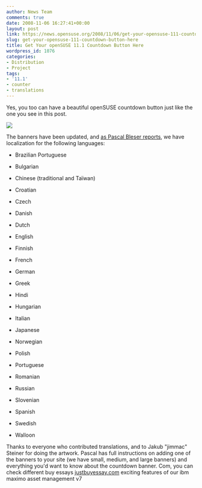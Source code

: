 ```yaml
---
author: News Team
comments: true
date: 2008-11-06 16:27:41+00:00
layout: post
link: https://news.opensuse.org/2008/11/06/get-your-opensuse-111-countdown-button-here/
slug: get-your-opensuse-111-countdown-button-here
title: Get Your openSUSE 11.1 Countdown Button Here
wordpress_id: 1076
categories:
- Distribution
- Project
tags:
- '11.1'
- counter
- translations
---
```


Yes, you too can have a beautiful openSUSE countdown button just like the one you see in this post.

[![](//counter.opensuse.org/11.1/medium)](//en.opensuse.org/OpenSUSE_11.1)

The banners have been updated, and [as Pascal Bleser reports](//dev-loki.blogspot.com/2008/11/opensuse-111-countdown.html), we have localization for the following languages:



	
  * Brazilian Portuguese

	
  * Bulgarian

	
  * Chinese (traditional and Taïwan)

	
  * Croatian

	
  * Czech

	
  * Danish

	
  * Dutch

	
  * English

	
  * Finnish

	
  * French

	
  * German

	
  * Greek

	
  * Hindi

	
  * Hungarian

	
  * Italian

	
  * Japanese

	
  * Norwegian

	
  * Polish

	
  * Portuguese

	
  * Romanian

	
  * Russian

	
  * Slovenian

	
  * Spanish

	
  * Swedish

	
  * Walloon


Thanks to everyone who contributed translations, and to Jakub "jimmac" Steiner for doing the artwork. Pascal has full instructions on adding one of the banners to your site (we have small, medium, and large banners) and everything you'd want to know about the countdown banner. Com, you can check different buy essays [justbuyessay.com](https://justbuyessay.com/) exciting features of our ibm maximo asset management v7
